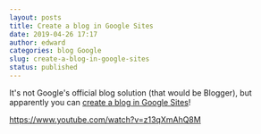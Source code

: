 ```yaml
---
layout: posts
title: Create a blog in Google Sites
date: 2019-04-26 17:17
author: edward
categories: blog Google
slug: create-a-blog-in-google-sites
status: published
---
```




It's not Google's official blog solution (that would be Blogger), but apparently you can [create a blog in Google Sites](https://www.google.com/search?q=turn+google+sites+into+a+blog)!





<https://www.youtube.com/watch?v=z13qXmAhQ8M>



